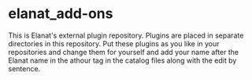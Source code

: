 # elanat_add-ons
This is Elanat's external plugin repository. Plugins are placed in separate directories in this repository. Put these plugins as you like in your repositories and change them for yourself and add your name after the Elanat name in the athour tag in the catalog files along with the edit by sentence.
